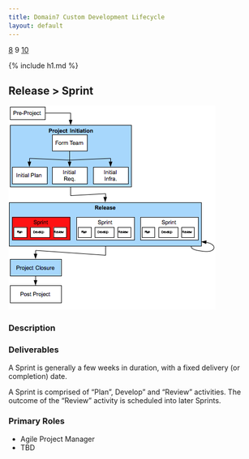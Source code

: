```yaml
---
title: Domain7 Custom Development Lifecycle
layout: default
---
```


[8](8.html) 9 [10](10.html)

{% include h1.md %}

## Release > Sprint

![Figure ](../images/lifecycle/9.png)

### Description


### Deliverables

A Sprint is generally a few weeks in duration, with a fixed delivery (or completion) date.

A Sprint is comprised of  “Plan”, Develop” and “Review” activities.  The outcome of the “Review” activity is scheduled into later Sprints.

### Primary Roles 

* Agile Project Manager
* TBD
